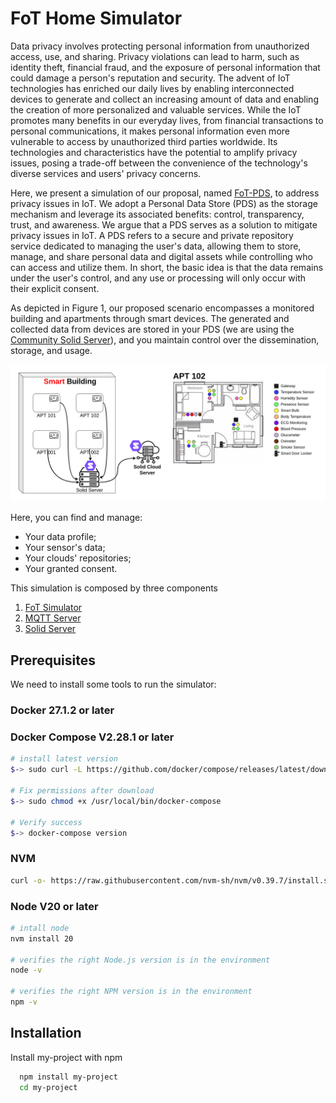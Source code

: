 # FoT Home Simulator
Data privacy involves protecting personal information from unauthorized access, use, and sharing. Privacy violations can lead to harm, such as identity theft, financial fraud, and the exposure of personal information that could damage a person's reputation and security. The advent of IoT technologies has enriched our daily lives by enabling interconnected devices to generate and collect an increasing amount of data and enabling the creation of more personalized and valuable services. While the IoT promotes many benefits in our everyday lives, from financial transactions to personal communications, it makes personal information even more vulnerable to access by unauthorized third parties worldwide. Its technologies and characteristics have the potential to amplify privacy issues, posing a trade-off between the convenience of the technology's diverse services and users' privacy concerns.

Here, we present a simulation of our proposal, named [FoT-PDS](https://onlinelibrary.wiley.com/doi/abs/10.1002/itl2.512), to address privacy issues in IoT. We adopt a Personal Data Store (PDS) as the storage mechanism and leverage its associated benefits: control, transparency, trust, and awareness. We argue that a PDS serves as a solution to mitigate privacy issues in IoT. A PDS refers to a secure and private repository service dedicated to managing the user's data, allowing them to store, manage, and share personal data and digital assets while controlling who can access and utilize them. In short, the basic idea is that the data remains under the user's control, and any use or processing will only occur with their explicit consent.

As depicted in Figure 1, our proposed scenario encompasses a monitored building and apartments through smart devices. The generated and collected data from devices are stored in your PDS (we are using the [Community Solid Server](https://github.com/CommunitySolidServer/CommunitySolidServer)), and you maintain control over the dissemination, storage, and usage.

<img src="smart-building-scenario.png" alt="Figure 1">

Here, you can find and manage:

- Your data profile;
- Your sensor's data;
- Your clouds' repositories;
- Your granted consent.

This simulation is composed by three components
1. [FoT Simulator](https://github.com/georgepacheco/fot-home-simulator/tree/master/sim)
2. [MQTT Server](https://github.com/georgepacheco/fot-home-simulator/tree/master/mqtt_server)
3. [Solid Server](https://github.com/georgepacheco/fot-home-simulator/tree/master/solid_server)


## Prerequisites

We need to install some tools to run the simulator:

### Docker 27.1.2 or later

### Docker Compose V2.28.1 or later
```bash
# install latest version
$-> sudo curl -L https://github.com/docker/compose/releases/latest/download/docker-compose-$(uname -s)-$(uname -m) -o /usr/local/bin/docker-compose

# Fix permissions after download
$-> sudo chmod +x /usr/local/bin/docker-compose

# Verify success
$-> docker-compose version
```

### NVM
```bash
curl -o- https://raw.githubusercontent.com/nvm-sh/nvm/v0.39.7/install.sh | bash
```

### Node V20 or later

```bash
# intall node
nvm install 20

# verifies the right Node.js version is in the environment
node -v 

# verifies the right NPM version is in the environment
npm -v 
```

## Installation

Install my-project with npm

```bash
  npm install my-project
  cd my-project
```

 
